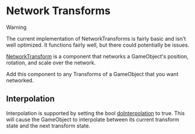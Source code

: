 # Network Transforms

> [!WARNING]
> The current implementation of NetworkTransforms is fairly basic and isn't well optimized.
> It functions fairly well, but there could potentially be issues.

[NetworkTransform](../../api/RepoSteamNetworking.Networking.Unity.NetworkTransform.yml) is a component that networks a GameObject's position, rotation, and scale
over the network.

Add this component to any Transforms of a GameObject that you want networked.

## Interpolation
Interpolation is supported by setting the bool [doInterpolation](../../api/RepoSteamNetworking.Networking.Unity.NetworkTransform.yml#RepoSteamNetworking_Networking_Unity_NetworkTransform_doInterpolation) to true.
This will cause the GameObject to interpolate between its current transform state and the next transform state.